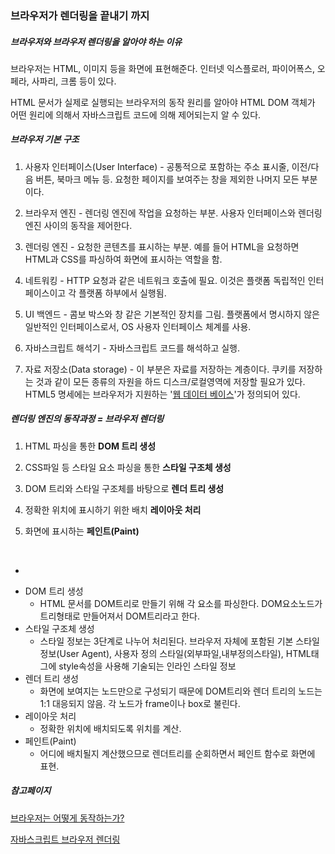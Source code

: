 ### 브라우저가 렌더링을 끝내기 까지



##### 브라우저와 브라우저 렌더링을 알아야 하는 이유

브라우저는 HTML, 이미지 등을 화면에 표현해준다. 인터넷 익스플로러, 파이어폭스, 오페라, 사파리, 크롬 등이 있다. 

HTML 문서가 실제로 실행되는 브라우저의 동작 원리를 알아야 HTML DOM 객체가 어떤 원리에 의해서 자바스크립트 코드에 의해 제어되는지 알 수 있다.



##### 브라우저 기본 구조

1. 사용자 인터페이스(User Interface) - 공통적으로 포함하는 주소 표시줄, 이전/다음 버튼, 북마크 메뉴 등. 요청한 페이지를 보여주는 창을 제외한 나머지 모든 부분이다. 


2. 브라우저 엔진 - 렌더링 엔진에 작업을 요청하는 부분. 사용자 인터페이스와 렌더링 엔진 사이의 동작을 제어한다.


3. 렌더링 엔진 - 요청한 콘텐츠를 표시하는 부분. 예를 들어 HTML을 요청하면 HTML과 CSS를 파싱하여 화면에 표시하는 역할을 함. 
4. 네트워킹 - HTTP 요청과 같은 네트워크 호출에 필요. 이것은 플랫폼 독립적인 인터페이스이고 각 플랫폼 하부에서 실행됨. 
5. UI 백엔드 - 콤보 박스와 창 같은 기본적인 장치를 그림. 플랫폼에서 명시하지 않은 일반적인 인터페이스로서, OS 사용자 인터페이스 체계를 사용. 


6. 자바스크립트 해석기 - 자바스크립트 코드를 해석하고 실행. 


7. 자료 저장소(Data storage) - 이 부분은 자료를 저장하는 계층이다. 쿠키를 저장하는 것과 같이 모든 종류의 자원을 하드 디스크/로컬영역에 저장할 필요가 있다. HTML5 명세에는 브라우저가 지원하는 '[웹](http://www.html5rocks.com/en/features/storage)[ ](http://www.html5rocks.com/en/features/storage)[데이터](http://www.html5rocks.com/en/features/storage)[ ](http://www.html5rocks.com/en/features/storage)[베이스](http://www.html5rocks.com/en/features/storage)'가 정의되어 있다.



##### 렌더링 엔진의 동작과정 = 브라우저 렌더링

1. HTML 파싱을 통한 **DOM 트리 생성**

2. CSS파일 등 스타일 요소 파싱을 통한 **스타일 구조체 생성**

3. DOM 트리와 스타일 구조체를 바탕으로 **렌더 트리 생성**

4. 정확한 위치에 표시하기 위한 배치 **레이아웃 처리**

5. 화면에 표시하는 **페인트(Paint)**

   ​

+

 - DOM 트리 생성
    - HTML 문서를 DOM트리로 만들기 위해 각 요소를 파싱한다. DOM요소노드가 트리형태로 만들어져서 DOM트리라고 한다.
 - 스타일 구조체 생성
    - 스타일 정보는 3단계로 나누어 처리된다. 브라우저 자체에 포함된 기본 스타일 정보(User Agent), 사용자 정의 스타일(외부파일,내부정의스타일), HTML태그에 style속성을 사용해 기술되는 인라인 스타일 정보
 - 렌더 트리 생성
    - 화면에 보여지는 노드만으로 구성되기 때문에 DOM트리와 렌더 트리의 노드는 1:1 대응되지 않음. 각 노드가 frame이나 box로 불린다.
 - 레이아웃 처리
    - 정확한 위치에 배치되도록 위치를 계산.
 - 페인트(Paint)
    - 어디에 배치될지 계산했으므로 렌더트리를 순회하면서 페인트 함수로 화면에 표현.



##### 참고페이지

[브라우저는 어떻게 동작하는가?](http://d2.naver.com/helloworld/59361 "")

[자바스크립트 브라우저 렌더링](http://12bme.tistory.com/140 "")







